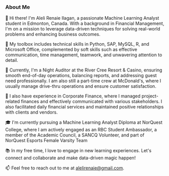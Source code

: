 ### About Me

👋 Hi there! I'm Aleli Renaie Ilagan, a passionate Machine Learning Analyst student in Edmonton, Canada. With a background in Financial Management, I'm on a mission to leverage data-driven techniques for solving real-world problems and enhancing business outcomes.

🧠 My toolbox includes technical skills in Python, SAP, MySQL, R, and Microsoft Office, complemented by soft skills such as effective communication, time management, teamwork, and unwavering attention to detail.

🌟 Currently, I'm a Night Auditor at the River Cree Resort & Casino, ensuring smooth end-of-day operations, balancing reports, and addressing guest need professionally. I am also still a part-time crew at McDonald's, where I usually manage drive-thru operations and ensure customer satisfaction.

💼 I also have experience in Corporate Finance, where I managed project-related finances and effectively communicated with various stakeholders. I also facilitated daily financial services and maintained positive relationships with clients and vendors.

🎓 I'm currently pursuing a Machine Learning Analyst Diploma at NorQuest College, where I am actively engaged as an RBC Student Ambassador, a member of the Academic Council, a SANCQ Volunteer, and part of NorQuest Esports Female Varsity Team

📚 In my free time, I love to engage in new learning experiences. Let's connect and collaborate and make data-driven magic happen!

📫 Feel free to reach out to me at alelirenaie@gmail.com. 

<!---
alelirenaie/alelirenaie is a ✨ special ✨ repository because its `README.md` (this file) appears on your GitHub profile.
You can click the Preview link to take a look at your changes.
--->
